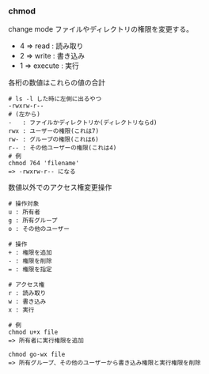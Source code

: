 ### chmod
change mode
ファイルやディレクトリの権限を変更する。
- 4 => read : 読み取り
- 2 => write : 書き込み
- 1 => execute : 実行

各桁の数値はこれらの値の合計

```
# ls -l した時に左側に出るやつ
-rwxrw-r--
# (左から)
-   : ファイルかディレクトリか(ディレクトリならd)
rwx : ユーザーの権限(これは7)
rw- : グループの権限(これは6)
r-- : その他ユーザーの権限(これは4)
# 例
chmod 764 'filename'
=> -rwxrw-r-- になる
```

数値以外でのアクセス権変更操作
```
# 操作対象
u : 所有者
g : 所有グループ
o : その他のユーザー

# 操作
+ : 権限を追加
- : 権限を削除
= : 権限を指定

# アクセス権
r : 読み取り
w : 書き込み
x : 実行

# 例
chmod u+x file
=> 所有者に実行権限を追加

chmod go-wx file
=> 所有グループ、その他のユーザーから書き込み権限と実行権限を削除
```

